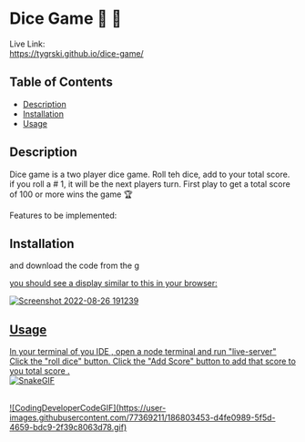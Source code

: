 # Dice Game  🎲 🎲
Live Link:<br>
https://tygrski.github.io/dice-game/

## Table of Contents
* [Description](#description)
* [Installation](#installation)
* [Usage](#usage)

## Description

Dice game is a two player dice game. Roll teh dice, add to your total score. if you roll a # 1, it will be the next players turn. First play to get a total score of 100 or more wins the game 🏆

Features to be implemented:


## Installation

</a> and download the code from the <a href="git@github.com:tygrski/dice-game.git" target="_blank">g

you should see a display similar to this in your browser:

![Screenshot 2022-08-26 191239](https://user-images.githubusercontent.com/77369211/187006236-d0021cfe-887d-4a11-adcd-3cd3a574395c.jpg)

## Usage

In your terminal of you IDE , open a node terminal and run "live-server"
Click the "roll dice" button. Click the  "Add Score" button to add that score to you total score .<br>
![SnakeGIF](https://user-images.githubusercontent.com/77369211/186801751-5ba8e2fd-4501-43a1-8bdc-6a7116d5f276.gif)

<br>
![CodingDeveloperCodeGIF](https://user-images.githubusercontent.com/77369211/186803453-d4fe0989-5f5d-4659-bdc9-2f39c8063d78.gif)


